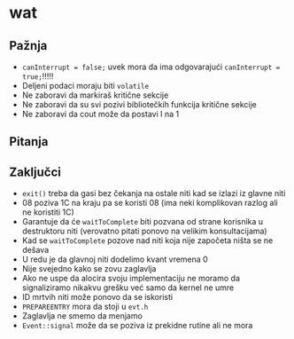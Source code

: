 # wat
## Pažnja
- `canInterrupt = false;` uvek mora da ima odgovarajući `canInterrupt = true;`!!!!!
- Deljeni podaci moraju biti `volatile`
- Ne zaboravi da markiraš kritične sekcije
- Ne zaboravi da su svi pozivi bibliotečkih funkcija kritične sekcije
- Ne zaboravi da cout može da postavi I na 1

## Pitanja

## Zaključci
- `exit()` treba da gasi bez čekanja na ostale niti kad se izlazi iz glavne niti
- 08 poziva 1C na kraju pa se koristi 08 (ima neki komplikovan razlog ali ne koristiti 1C)
- Garantuje da će `waitToComplete` biti pozvana od strane korisnika u destruktoru niti (verovatno pitati ponovo na velikim konsultacijama)
- Kad se `waitToComplete` pozove nad niti koja nije započeta ništa se ne dešava
- U redu je da glavnoj niti dodelimo kvant vremena 0
- Nije svejedno kako se zovu zaglavlja
- Ako ne uspe da alocira svoju implementaciju ne moramo da signaliziramo nikakvu grešku već samo da kernel ne umre
- ID mrtvih niti može ponovo da se iskoristi
- `PREPAREENTRY` mora da stoji u `evt.h`
- Zaglavlja ne smemo da menjamo
- `Event::signal` može da se poziva iz prekidne rutine ali ne mora
